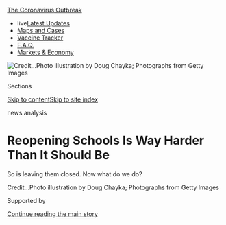 <div id="app">

<div>

<div>

<div>

</div>

<div data-aria-hidden="false">

<div id="site-content" role="main">

<div>

<div class="css-1aor85t" style="opacity:0.000000001;z-index:-1;visibility:hidden">

<div class="css-1hqnpie">

<div class="css-epjblv">

<span class="css-17xtcya">[Sunday
Review](/section/opinion/sunday)</span><span class="css-x15j1o">|</span><span class="css-fwqvlz">Reopening
Schools Is Way Harder Than It Should Be</span>

</div>

<div class="css-k008qs">

<div class="css-1iwv8en">

<span class="css-18z7m18"></span>

<div>

</div>

</div>

<span class="css-1n6z4y">https://nyti.ms/2WMTQrm</span>

<div class="css-1705lsu">

<div class="css-4xjgmj">

<div class="css-4skfbu" role="toolbar" data-aria-label="Social Media Share buttons, Save button, and Comments Panel with current comment count" data-testid="share-tools">

  - 
  - 
  - 
  - 
    
    <div class="css-6n7j50">
    
    </div>

  - 
  - 

</div>

</div>

</div>

</div>

</div>

</div>

<div id="NYT_TOP_BANNER_REGION" class="css-11qgg8s">

<div>

<div id="styln-prism-menu-1592847958612" class="section interactive-content interactive-size-medium css-1du2ztb">

<div class="css-17ih8de interactive-body">

<div id="scroll-container" class="css-1gj85ro">

[<span class="styln-title-wrap"><span class="css-1pje3qr">The
Coronavirus</span><span class="css-1pje3qr">
Outbreak</span></span>](https://www.nytimes.com/news-event/coronavirus?action=click&pgtype=Article&state=default&region=TOP_BANNER&context=storylines_menu)

  - <span class="css-kqxiym" data-emphasize="true">live</span>[Latest
    Updates](https://www.nytimes.com/2020/08/08/world/coronavirus-updates.html?action=click&pgtype=Article&state=default&region=TOP_BANNER&context=storylines_menu)
  - [Maps and
    Cases](https://www.nytimes.com/interactive/2020/us/coronavirus-us-cases.html?action=click&pgtype=Article&state=default&region=TOP_BANNER&context=storylines_menu)
  - [Vaccine
    Tracker](https://www.nytimes.com/interactive/2020/science/coronavirus-vaccine-tracker.html?action=click&pgtype=Article&state=default&region=TOP_BANNER&context=storylines_menu)
  - [F.A.Q.](https://www.nytimes.com/interactive/2020/world/coronavirus-tips-advice.html?action=click&pgtype=Article&state=default&region=TOP_BANNER&context=storylines_menu)
  - [Markets &
    Economy](https://www.nytimes.com/live/2020/08/07/business/stock-market-today-coronavirus?action=click&pgtype=Article&state=default&region=TOP_BANNER&context=storylines_menu)

</div>

</div>

</div>

</div>

</div>

<div id="fullBleedHeaderContent">

<div class="css-n4ws9g">

![<span class="css-cnj6d5 e1z0qqy90" itemprop="copyrightHolder"><span class="css-1ly73wi e1tej78p0">Credit...</span><span><span>Photo
illustration by Doug Chayka; Photographs from Getty
Images</span></span></span>](https://static01.nyt.com/images/2020/07/26/opinion/sunday/26darville-print/26darville-print-articleLarge.jpg?quality=75&auto=webp&disable=upscale)

</div>

<div class="css-3z92zw">

<div class="css-6cn7ki">

<div class="NYTAppHideMasthead css-1bcu9v6 e1suatyy0">

<div class="section css-1o1qe8k e1suatyy2">

<div class="css-cu5p7t er09x8g0">

<div class="css-6n7j50">

</div>

<span class="css-1dv1kvn">Sections</span>

[Skip to content](#site-content)[Skip to site index](#site-index)

</div>

<div class="css-10698na e1huz5gh0">

</div>

</div>

</div>

news analysis

<div class="css-1sojcmr ehdk2mb0">

# Reopening Schools Is Way Harder Than It Should Be

</div>

So is leaving them closed. Now what do we do?

</div>

</div>

<div class="css-nwzfg5 e1gnum310">

<span class="css-1f9pvn2 sunday-review"></span><span class="css-cnj6d5 e1z0qqy90" itemprop="copyrightHolder"><span class="css-1ly73wi e1tej78p0">Credit...</span><span><span>Photo
illustration by Doug Chayka; Photographs from Getty
Images</span></span></span>

</div>

<div id="sponsor-wrapper" class="css-1hyfx7x">

<div id="sponsor-slug" class="css-19vbshk">

Supported by

</div>

[Continue reading the main story](#after-sponsor)

<div id="sponsor" class="ad sponsor-wrapper" style="text-align:center;height:100%;display:block">

</div>

<div id="after-sponsor">

</div>

</div>

<div class="css-1wx1auc e1gnum311">

<div class="css-18e8msd">

<div class="css-vp77d3 epjyd6m0">

<div class="css-1baulvz">

By <span class="css-1baulvz last-byline" itemprop="name">Sarah
Darville</span>

<div class="css-8atqhb">

Ms. Darville is a managing editor at Chalkbeat, a nonprofit news outlet
focused on education, with which this article is being copublished.

</div>

</div>

</div>

  - July 23, 2020

  - 
    
    <div class="css-4xjgmj">
    
    <div class="css-pvvomx" role="toolbar" data-aria-label="Social Media Share buttons, Save button, and Comments Panel with current comment count" data-testid="share-tools">
    
      - 
      - 
      - 
      - 
        
        <div class="css-6n7j50">
        
        </div>
    
      - 
      - 
    
    </div>
    
    </div>

</div>

</div>

</div>

<div class="section meteredContent css-1r7ky0e" name="articleBody" itemprop="articleBody">

<div class="css-1fanzo5 StoryBodyCompanionColumn">

<div class="css-53u6y8">

**Of all the American institutions** the pandemic has shut down, none
face pressure to reopen quite like schools do. ** Pediatricians exhort
schools to open their doors wherever possible or risk developmental harm
to kids. Working parents, particularly mothers, are in crisis, worried
about having to leave the work force altogether in the absence of a
place to send their young children each day. And President Trump is
campaigning for [schools to
reopen](https://www.nytimes.com/2020/08/03/business/how-schools-reopen.html),
threatening to withhold funding if they don’t.

The pressure has mounted as school districts have made it clear that
they can do no such thing. Across the country — including in Phoenix,
Houston and a huge chunk of California, where coronavirus cases are
rapidly rising — [schools are preparing their students and
staffs](https://www.chalkbeat.org/2020/7/13/21323338/coronavirus-cases-rise-school-districts-start-year-virtually)
for a continuation of the “remote learning” that began in the spring. In
[New York
City](https://www.nytimes.com/2020/08/07/nyregion/cuomo-schools-reopening.html)
and
[Chicago](https://chicago.chalkbeat.org/2020/7/17/21328453/chicago-students-will-return-to-school-buildings-two-days-a-week-under-tentative-fall-plan),
where the virus is more under control, schools are moving toward a
hybrid option with remote learning some days, in-person school others.
Even in places like
[Detroit](https://detroit.chalkbeat.org/2020/7/14/21325166/detroit-fall-reopening-plan)
and
[Memphis](https://tn.chalkbeat.org/2020/7/6/21315536/temperature-checks-face-masks-required-in-shelby-county-schools-memphis-back-to-school-reentry-plan),
where districts plan to offer in-person school for those who want it,
local leaders could change course if virus cases rise; they also have
yet to figure out what to do if too many worried teachers or students
opt out.

Outrage over schools’ inability to fully reopen should not, of course,
be directed at schools themselves, but at the public health failure that
makes it impossible for most of them to do so. The consequences of
closed or half-open schools, meanwhile, are far vaster than the brutal
economic challenge facing working parents and their employers. That’s
because schools do much more than provide child care. They provide
education, fundamentally. But as the pandemic has made clear, they also
provide meals, social connection and health services.

Meeting any one of these needs in normal times through a single
institution is a struggle. Add in an out-of-control pandemic that
multiplied the number of children who are not getting enough to eat to
[14
million](https://www.brookings.edu/blog/up-front/2020/07/09/about-14-million-children-in-the-us-are-not-getting-enough-to-eat/),
made in-person teaching a health gamble and threw off the learning
trajectory of every child in America — all while creating huge projected
budget shortfalls for schools — and you have a “train wreck,” said David
K. Cohen, a visiting professor of education at Harvard.

</div>

</div>

<div class="css-1fanzo5 StoryBodyCompanionColumn">

<div class="css-53u6y8">

Compounding the difficulty is the fact that schools are run locally,
autonomy the Trump administration has taken to new extremes by offering
reopening instructions that amount to, “good luck.” As a result, many of
the country’s 13,000-plus school districts have been left alone to
navigate everything from finding masks to deciding what safe classrooms
look like — not to mention how to offer widespread and safe food
distribution and personalized emotional support in the absence of
physical gathering space.

</div>

</div>

<div class="css-79elbk" data-testid="photoviewer-wrapper">

<div class="css-z3e15g" data-testid="photoviewer-wrapper-hidden">

</div>

<div class="css-1a48zt4 ehw59r15" data-testid="photoviewer-children">

![<span class="css-16f3y1r e13ogyst0" data-aria-hidden="true">P.S. 20,
the Clinton Hill School, in
Brooklyn.</span><span class="css-cnj6d5 e1z0qqy90" itemprop="copyrightHolder"><span class="css-1ly73wi e1tej78p0">Credit...</span><span>Mark
Wickens for The New York
Times</span></span>](https://static01.nyt.com/images/2020/07/23/opinion/23darville2/merlin_174847689_b162503f-0042-456f-95aa-ed9bd6b79fe1-articleLarge.jpg?quality=75&auto=webp&disable=upscale)

</div>

</div>

<div class="css-1fanzo5 StoryBodyCompanionColumn">

<div class="css-53u6y8">

“If you wanted to invent a really weak organization to do all of those
things, it would be schools,” Mr. Cohen said. “But the reality is,
schools are what families have. Especially poor families and Black and
brown families.”

So if the first sin was failing to control the pandemic, the second was
letting the virus run wild in a country ill-suited to handle the
cascading consequences. The people left to figure it out are
superintendents, school board members, teachers and parents, for whom
that simple word “reopen” actually entails a dizzying array of
interlocking problems. The people who will pay the eventual price are
America’s children, for years to come.

**Let’s start with child care**, which translates, at the barest
minimum, to providing every child with a safe place to go so their
parents can work and so that they can learn. For schools to play that
role, they require two basic ingredients: sufficient physical space and
willing and capable adult caregivers. But how much space and how many
adults?

</div>

</div>

<div class="css-1fanzo5 StoryBodyCompanionColumn">

<div class="css-53u6y8">

That calculation starts with public health considerations. Exactly [what
part open schools
play](https://www.nytimes.com/2020/07/11/health/coronavirus-schools-reopen.html)
in spreading the virus is still unknown, but [new
research](https://www.nytimes.com/2020/07/18/health/coronavirus-children-schools.html?action=click&module=Top%20Stories&pgtype=Homepage)
suggests that kids age 10 to 19 can transmit it at rates similar to
adults. And with case numbers still rising in the United States, school
reopenings in places like Denmark that have contained the virus aren’t
fitting guides to what would lie ahead here if districts heeded Mr.
Trump’s call to bring students back.

One way to mitigate concern is to enforce physical distancing rules,
along with mandates for masks and strict hygiene. The Centers for
Disease Control and Prevention has suggested schools keep students six
feet apart where feasible, a caveat at the root of school leaders’
confusion. The American Academy of Pediatrics has suggested just three
feet may be OK, especially with masks, citing the challenge of
distancing in schools and the downsides of remote learning.

Skyrocketing cases in some parts of the country have rendered this
conversation moot, with school districts and health departments deciding
they cannot take the risk of opening school doors at all. But even if
other districts decide they can open, superintendents have to take into
account two other variables in addition to space: parents’ willingness
to send their children to in-person school and teachers’ willingness to
show up and teach them.

These considerations can be in direct tension. The more children who
want to go to school, the more teachers needed to teach them. And both
families and teachers are more likely to want to go if schools take more
precautions, like promising six feet of separation. But the more
precautions schools take, the fewer students they can welcome into each
building. Even more complicated, preferences are likely to change
multiple times throughout the year, as families and educators reassess
the spread of the virus in their community and their personal risk
tolerance.

Jason Kamras, the schools chief in Richmond, Va., [recently
likened](https://twitter.com/jasonkamras/status/1280870903610556417) the
entire conundrum to “playing a game of 3-D chess while standing on one
leg in the middle of a hurricane.”

“I have families emailing me that they are desperate for their kids to
be back in school,” he said. “And also some families who, if their kids
are not in school, they are going to lose their jobs and lose their
homes. Then I have families emailing me, understandably, saying they
have somebody at home who has a compromised immune system and they’re
terrified to send their kids.” (Richmond schools are now set to [start
the school year
online](https://richmond.com/news/local/richmond-public-schools-will-have-fully-virtual-learning-in-the-fall-because-of-covid-19/article_bcfe040f-7aa5-5c5b-b93a-feeeee56291e.html).)

Nationally, despite the looming child care challenge, a vast majority of
parents [remain
skeptical](https://www.chalkbeat.org/2020/7/14/21324873/school-closure-reopening-parents-surveys)
of a return to in-person school. In a recent survey, nearly
three-quarters of parents called going back into school buildings a
“large to moderate” risk for their children, and the numbers were even
higher for Black parents and Hispanic parents.

</div>

</div>

<div class="css-1fanzo5 StoryBodyCompanionColumn">

<div class="css-53u6y8">

Teachers are also wary. They know more than most how much students and
their families need school. “I 100 percent want to be with my kids,”
said Kathleen McGinness-Grimes, a ninth-grade algebra teacher at a Bronx
high school. “I know that they do better in person.”

But teachers did not sign up to prop up the economy by providing child
care while putting their health and the health of their families at
risk. And romantic portrayals of teaching as a calling obscure the
reality that, vocation or not, teachers are also workers who have
received few assurances about job safety. School districts are still
working out who will be able to work from home, what protective
equipment they can provide, how students will be grouped and how
infections will be handled.

“Honestly, we’ve had times where there’s no soap in bathrooms. We’ve had
no hot water in the building,” Ms. McGinness-Grimes said. “I don’t feel
safe.”

In Detroit, the schools superintendent, Nikolai Vitti, wants to offer
in-person schooling five days a week to those who want it, with an
online option for those who don’t. He says he thinks that only half of
families will choose physical school, allowing for plenty of social
distancing. But he worries teachers’ concerns could make that impossible
— for reasons he understands, even if they frustrate him.

Imagining the thought process of a teacher, he said, “If we’re in a
non-Covid environment and I have to buy pencils for my children, and my
school doesn’t have enough guidance counselors and social workers, and
class sizes are large, then how in the world can I trust school systems
to get this right in a Covid environment?”

One possible compromise: Some districts are considering providing
full-time or nearly full-time in-person school to elementary school
students, for whom at-home supervision is most taxing and, according to
early evidence, virus transmission is least likely.

The uncertainty around space and safety has driven some districts to a
hybrid schedule, where students spend some days in school and other days
learning at home, allowing for far fewer students per classroom. One of
the [many
permutations](https://ny.chalkbeat.org/2020/7/8/21317948/nyc-school-schedule-options)
New York City schools can choose from would have students going to their
schools just five days in a three-week stretch: Tuesday and Thursday one
week, Monday and Thursday the second week, and just Thursday the third
week.

</div>

</div>

<div class="css-1fanzo5 StoryBodyCompanionColumn">

<div class="css-53u6y8">

The hybrid approach comes up short for many parents. Debra Morello, who
lives in the Bronx, works for a meat distributor and has sent her
5-year-old daughter to one of New York City’s centers for children of
essential workers for the last several months. If those centers go away,
and her daughter is welcome in school buildings only occasionally,
“Where am I going to find money for extra child care?” she wondered.

New York City’s schools chancellor says the city is working on [some
limited child-care
options](https://ny.chalkbeat.org/2020/7/16/21327364/nyc-vows-to-open-child-care-part-time-school),
and figuring out whether [empty
offices](https://www.ny1.com/nyc/all-boroughs/education/2020/07/16/why-schools-chancellor-says-split-school-schedule-is-a-no-go-for-fall)
and vacant buildings can be used as school space. But there are no real
answers yet.

</div>

</div>

<div class="css-a7yk8a e73j0it0">

<div class="css-1xdhyk6 erfvjey0">

<span class="css-1ly73wi e1tej78p0">Image</span>

<div class="css-zjzyr8">

<div data-testid="lazyimage-container" style="height:257.77777777777777px">

</div>

</div>

</div>

<span class="css-16f3y1r e13ogyst0" data-aria-hidden="true">Another view
of P.S.
20.</span><span class="css-cnj6d5 e1z0qqy90" itemprop="copyrightHolder"><span class="css-1ly73wi e1tej78p0">Credit...</span><span>Mark
Wickens for The New York Times</span></span>

<div class="css-1xdhyk6 erfvjey0">

<span class="css-1ly73wi e1tej78p0">Image</span>

<div class="css-zjzyr8">

<div data-testid="lazyimage-container" style="height:257.77777777777777px">

</div>

</div>

</div>

<span class="css-16f3y1r e13ogyst0" data-aria-hidden="true">New benches
outside.</span><span class="css-cnj6d5 e1z0qqy90" itemprop="copyrightHolder"><span class="css-1ly73wi e1tej78p0">Credit...</span><span>Mark
Wickens for The New York Times</span></span>

</div>

<div class="css-1fanzo5 StoryBodyCompanionColumn">

<div class="css-53u6y8">

The reality is that solutions like converting community or outdoor space
into additional classrooms, or increasing the number of available adults
through a new national child care or tutoring corps, would require a
degree of shared responsibility, coordination and resources that schools
have never been able to count on — and that hasn’t changed with the
pandemic’s arrival.

<div id="NYT_MAIN_CONTENT_2_REGION" class="css-9tf9ac">

<div>

<div id="styln-prism-freeform-1596575370630" class="section interactive-content interactive-size-medium css-1ftcdic">

<div class="css-17ih8de interactive-body">

<div id="prism-freeform-block-82053" class="css-19mumt8" role="complementary" data-storyline="The Coronavirus Outbreak" data-truncated="false" tabindex="0">

<div class="css-a8d9oz">

<div>

### The Coronavirus Outbreak

#### Back to School

Updated Aug. 8, 2020

The latest highlights as the first students return to U.S. schools.

  -   - Health experts say New York State schools are [in a good
        position to
        reopen](https://www.nytimes.com/2020/08/07/health/coronavirus-ny-schools-reopen.html?action=click&pgtype=Article&state=default&region=MAIN_CONTENT_2&context=storylines_keepup),
        and Gov. Andrew M. Cuomo has [cleared the
        way](https://www.nytimes.com/2020/08/07/nyregion/cuomo-schools-reopening.html?action=click&pgtype=Article&state=default&region=MAIN_CONTENT_2&context=storylines_keepup).
      - Many schools spent the summer focused on reopening classrooms.
        What if they had [focused on improving remote
        learning](https://www.nytimes.com/2020/08/07/us/remote-learning-fall-2020.html?action=click&pgtype=Article&state=default&region=MAIN_CONTENT_2&context=storylines_keepup)
        instead?
      - A mother in Germany describes how her family [coped with the
        anxiety and
        uncertainty](https://www.nytimes.com/2020/08/07/parenting/germany-schools-reopening-children.html?action=click&pgtype=Article&state=default&region=MAIN_CONTENT_2&context=storylines_keepup)
        of going back to school there.
      - A high school freshman tested positive after two days in class.
        A yearbook editor worries about access to sporting events. We
        spoke to students about [what school is like in the age of
        Covid-19.](https://www.nytimes.com/2020/08/06/us/coronavirus-students.html?action=click&pgtype=Article&state=default&region=MAIN_CONTENT_2&context=storylines_keepup)

<div id="styln-survey-component-82053" class="styln-survey-component">

</div>

</div>

</div>

</div>

</div>

</div>

</div>

</div>

The clock is ticking: Even as schools delay their start dates, students
and teachers across much of the country are due back in August.

**In addition to child care, there is food** — another resource schools
provide that is both much more necessary and much harder to deliver
because of the pandemic. In normal times, U.S. public schools provide 30
million free or nearly-free meals a day.

Last spring, when schools closed, states and schools devised emergency
workarounds to ensure that students and their families could still have
access to food. Many set up grab-and-go distribution sites. Some handed
out [a week’s worth of food at a
time](https://in.chalkbeat.org/2020/6/25/21303626/indianas-summer-food-program-expands-to-meet-increased-needs-during-the-coronavirus-covid19-pandemic).
We do not know exactly how many families schools managed to reach.

</div>

</div>

<div class="css-1fanzo5 StoryBodyCompanionColumn">

<div class="css-53u6y8">

In Colorado, where
[Chalkbeat](https://www.chalkbeat.org/pages/newsletters) analyzed
available data, the pattern was clear: While demand was high in some
districts, over all, schools [gave out only a small
fraction](https://co.chalkbeat.org/2020/5/8/21252520/why-colorado-school-districts-are-serving-fewer-meals-during-covid-19-closures)
of what they normally would have. Denver’s public schools served 12
percent of the meals they usually provide, for example.

One of the biggest impediments to picking up available meals — the
inconvenience of driving or using public transit to go to a pickup site
during a limited window, risking exposure to the virus along the way —
is not going away in the fall if schools are closed.

Eventually, the federal government set up a program to send money for
food [directly to
families](https://ny.chalkbeat.org/2020/5/20/21265335/nyc-public-school-food-benefits-coronavirus)
to make up for lost meals, though months later, some families are [still
waiting](https://newark.chalkbeat.org/2020/7/17/21328249/new-jersey-pandemic-ebt-food-benefits-coronavirus)
for those benefits to arrive. That program came out of one of several
pieces of coronavirus relief legislation passed since March, which have
included financial help that researchers estimate has [kept poverty
rates from
rising](https://www.nytimes.com/2020/06/21/us/politics/coronavirus-poverty.html)
sharply.

But the financial stress on families is continuing to mount. In June, a
survey by the Census Bureau asked American adults whether children in
their household “were not eating enough because we couldn’t afford
enough food.” The results indicate that about 14 million children are
hungry because of financial strain — more than five times the number in
2018. That’s also about two and a half times the number in 2008, the
peak of food insecurity during the Great Recession, according to Lauren
Bauer, an economics fellow at the Brookings Institution who [analyzed
the newest
data](https://www.brookings.edu/blog/up-front/2020/07/09/about-14-million-children-in-the-us-are-not-getting-enough-to-eat/).

As with the virus itself, Black and Hispanic families bear the heaviest
burden. Among Black households, one in three families with children
reported some food insecurity for children. That was true of about one
in four Hispanic families with children and one in five families with
children nationwide.

“The numbers we’re observing in June are higher than we’ve ever
observed,” Ms. Bauer said.

The program replacing school meals with benefits doesn’t extend into the
new school year. And rule changes that made food distribution doable
this spring — allowing schools to give meals to any students, rather
than having to check their eligibility — are also [set to
expire](https://www.politico.com/news/2020/07/20/millions-of-kids-may-lose-out-on-free-meals-as-they-return-to-school-374587).
Another relief package could address both. But no matter what happens,
schools will be working to fill in the gaps as a major source of meals
for low-income children.

Beyond providing food, schools also serve as de facto community social
workers, sometimes with an actual social worker or two on staff, and
sometimes not. That was true before the pandemic, when teachers and
administrators could count on speaking face-to-face with children and
their parents on a regular basis.

</div>

</div>

<div class="css-1fanzo5 StoryBodyCompanionColumn">

<div class="css-53u6y8">

“At this moment, given the pandemic, we need to create safe ways” to
continue doing that when “we can’t ensure schools will be safe for kids
and teachers and families,” said John King, a former education secretary
who now runs the Education Trust, a nonprofit focused on education and
civil rights.

Again, the experience of the spring gives a hint at families’ challenges
and the lengths schools will go to help them. In an agricultural
community about 50 miles from Fresno, Calif., the Sundale Union
Elementary School District’s social worker spent much of the spring
assisting families applying for federal food benefits. The district
posted local job openings on its Facebook page for parents. The
community center that operates out of the district’s single school
opened a food and clothing pantry to families twice a week.

“We did a lot more of that than we normally do,” Superintendent Terri
Rufert said. “And it wasn’t just the parents normally in our
socioeconomically disadvantaged group.”

Whether or not they open their buildings, schools will also be tasked
with helping students adjust after months of upended schedules, limited
social interaction and families trying to keep it together during a
period of heightened stress.

</div>

</div>

<div>

</div>

<div class="css-1fanzo5 StoryBodyCompanionColumn">

<div class="css-53u6y8">

Our failure to get schools fully open means that meeting students’
mental health needs is even harder. And organizing hybrid schedules or
remote learning may sap energy that schools need to serve students’
continuing needs. “I think we’re still going to be in survival mode as
we move into this next academic year,” said Lisa Sontag-Padilla, a
behavioral scientist with the RAND Corporation who has studied school
mental health services.

Black and Latino children will deserve particular attention, as their
family members are [disproportionately
likely](https://www.nytimes.com/interactive/2020/07/05/us/coronavirus-latinos-african-americans-cdc-data.html)
to have gotten infected with the virus and had to deal with its medical,
emotional and financial effects. Black students, families and educators
have simultaneously been at the center of a national movement protesting
the violent deaths of Black Americans by police officers.

</div>

</div>

<div class="css-1fanzo5 StoryBodyCompanionColumn">

<div class="css-53u6y8">

“These kids have suffered a lot over the last few months,” Zelatrice
Fowler, who teaches gifted students in Phoenix and is the president of
the Arizona Alliance of Black School Educators, said.

She’s not sure schools will be up to the task of helping students move
forward. Already, “There was a disconnect between teachers and students,
especially when the majority of teachers were white,” she said. “Now,
there’s a bigger need to really, truly understand the students and their
families.” (Nationally, about 79 percent of public-school teachers are
white, whereas about half of public-school students are white.)

The support Ms. Fowler will be able to offer this fall will be through a
computer screen. With case numbers rising in Phoenix, schools there are
all starting online.

**If taking on the child care, food and the mental health challenges**
facing American children this fall were not enough, there is also, of
course, the matter of making sure those children learn.

Providing any form of education this fall means reckoning with an
extraordinary version of what educators call “summer slide.” In normal
times, teachers sometimes lack precise information about each child’s
academic starting point, and basics like who and what teachers will
teach can remain a mystery until late summer.

Heading into this school year, these constraints are profound. After
school buildings closed this spring, teachers offered various forms of
substitute education, from paper packets to video classroom gatherings.
Nevertheless, a small but significant share of students went totally
unaccounted for as they struggled to connect to online lessons without
reliable internet, took on child care responsibilities for younger
siblings, or just tuned out without the familiar support of teachers and
counselors. Over all, the [best
estimates](https://www.chalkbeat.org/2020/6/26/21304405/surveys-remote-learning-coronavirus-success-failure-teachers-parents)
from teachers are that six in 10 students were regularly engaged in
their coursework.

</div>

</div>

<div class="css-79elbk" data-testid="photoviewer-wrapper">

<div class="css-z3e15g" data-testid="photoviewer-wrapper-hidden">

</div>

<div class="css-1a48zt4 ehw59r15" data-testid="photoviewer-children">

<div class="css-1xdhyk6 erfvjey0">

<span class="css-1ly73wi e1tej78p0">Image</span>

<div class="css-zjzyr8">

<div data-testid="lazyimage-container" style="height:257.77777777777777px">

</div>

</div>

</div>

<span class="css-16f3y1r e13ogyst0" data-aria-hidden="true">P.S. 111 in
Queens.</span><span class="css-cnj6d5 e1z0qqy90" itemprop="copyrightHolder"><span class="css-1ly73wi e1tej78p0">Credit...</span><span>Shannon
Stapleton/Reuters</span></span>

</div>

</div>

<div class="css-1fanzo5 StoryBodyCompanionColumn">

<div class="css-53u6y8">

“Children were not properly served academically and social-emotionally
when schools were shut down in the spring,” Dr. Vitti, the Detroit
superintendent, acknowledged. His push for in-person summer school and
an in-person option for students this fall, he said, was spurred by
parents saying: “Our children are falling behind, even more than they
already were. What are you going to do about it?”

</div>

</div>

<div class="css-1fanzo5 StoryBodyCompanionColumn">

<div class="css-53u6y8">

Remote learning was an especially poor substitute for the needs of
America’s seven million students with disabilities. Anna Fridman’s
5-year-old twins missed out on seven weekly sessions each of speech,
occupational and physical therapy when their Brooklyn pre-K center
closed. “As a parent, it’s very, very painful to see,” [she
said](https://ny.chalkbeat.org/2020/6/17/21295121/remote-learning-special-education-nyc).

In Chicago, 16-year-old Sarah Alli-Brown had planned to spend her entire
junior year preparing for the SAT with daily help from an English
teacher. Instead, the older sister of 9-year-old twins, she found
herself charged with caring for her brothers while her mother worked,
and she [went weeks without real instruction from her
school](https://www.chalkbeat.org/2020/4/1/21225435/two-brothers-to-care-for-little-classwork-sat-worries-for-this-16-year-old-days-now-feel-like-weeks).

Many of the impediments that made remote learning a mostly nonlearning
experience this spring are still present today. The most significant is
many students’ lack of internet access at home. In Newark, where cost is
the main barrier, one in three households [don’t have
internet](https://newark.chalkbeat.org/2020/3/20/21196093/newark-students-will-get-laptops-free-internet-during-school-closure)
at home; in some rural parts of the country, broadband options [don’t
exist](https://in.chalkbeat.org/2020/5/28/21273890/how-the-politics-behind-rural-internet-access-leave-parts-of-indiana-in-the-dark-ages)
at all.

An ever-optimistic group, some educators see potential in their hybrid
or fully remote future, imagining more personalized lessons and deeper
connections with smaller groups of students. And districts are working
on ways to make the fall better than the spring, adding more time during
the day to interact with teachers live over video and bringing back more
of the usual structures, like letter grades, to keep kids on track.

But that’s little solace to parents of kids who will be trying to learn
to read on Zoom.

Even if teachers and students can return to classrooms, the fundamentals
that can make school come alive will be challenged by even the most
basic health requirements. “I like students to be able to talk about
their writing with each other,” Kristin Roberts, a high school English
teacher in Phoenix, said, “to ask someone how this sentence sounds, to
pass papers back and forth, to sit next to each other and have
conversations about what makes writing good or what they’re noticing in
literature.” How will any of that happen in a mask from six feet apart?

**Schools are mustering real creativity** to meet the moment. Arne
Duncan, education secretary for most of President Barack Obama’s tenure
and now a managing partner with the Emerson Collective, said he’s spoken
to school districts that know they won’t be able to open in person and
so are planning to run weekly bus routes to bring their most vulnerable
students to school for check-ins. Other schools are figuring out that if
some students are in the building only on Mondays, Tuesdays and
Thursdays, for example, the school will send them home Thursday with
enough food for the weekend. Others are converting cafeterias into
academic space and creating afternoon and Saturday shifts for their
schools.

</div>

</div>

<div class="css-1fanzo5 StoryBodyCompanionColumn">

<div class="css-53u6y8">

These workarounds are also dark, revealing how far we remain from being
able to offer a halfway normal school year for the students who need it
most.

The most important way to help is undoubtedly to do what could have made
our American pandemic what it is for children and families in Finland,
Denmark and even Italy. We have to control the virus. Because whether it
should work this way or not, without schools we have a hobbled economy,
hungry children and exhausted parents.

Making schools functional will also take money, as states are facing
[projected
shortfalls](https://www.cbpp.org/research/state-budget-and-tax/states-continue-to-face-large-shortfalls-due-to-covid-19-effects)
totaling more than $500 billion over the next three years thanks to the
spiraling pandemic. Without federal help, schools will have to lay off
teachers and make other painful cuts in the years ahead. What school
leaders, social scientists, parents and others say is needed in the
short term — the ability to add space and staff members, offer in-school
tutoring and provide additional child-care options, among other things —
won’t be possible without more funding, either.

Congress has yet to answer calls for additional relief. If it comes, and
if every state enacts real public health measures, schools will have a
shot at turning a catastrophe into a mere crisis. Unless both happen,
schools are likely to spend years trying to meet students’ growing needs
with less. They will try their best. It will not be remotely enough.

[Sarah Darville](https://www.chalkbeat.org/authors/sarah-darville)
([@sarahdarv](https://twitter.com/sarahdarv?lang=en)) is the managing
editor for national news at [Chalkbeat](https://www.chalkbeat.org/), a
nonprofit news [outlet](https://www.chalkbeat.org/pages/newsletters)
focused on education, with which this article is being copublished.

</div>

</div>

<div>

</div>

<div class="css-1fanzo5 StoryBodyCompanionColumn">

<div class="css-53u6y8">

*The Times is committed to publishing* [*a diversity of
letters*](https://www.nytimes.com/2019/01/31/opinion/letters/letters-to-editor-new-york-times-women.html)
*to the editor. We’d like to hear what you think about this or any of
our articles. Here are some*
[*tips*](https://help.nytimes.com/hc/en-us/articles/115014925288-How-to-submit-a-letter-to-the-editor)*.
And here's our email:*
[*letters@nytimes.com*](mailto:letters@nytimes.com)*.*

*Follow The New York Times Opinion section on*
[*Facebook*](https://www.facebook.com/nytopinion)*,* [*Twitter
(@NYTopinion)*](http://twitter.com/NYTOpinion) *and*
[*Instagram*](https://www.instagram.com/nytopinion/)*.*

</div>

</div>

</div>

<div>

</div>

<div>

</div>

<div>

</div>

<div>

<div id="bottom-wrapper" class="css-1ede5it">

<div id="bottom-slug" class="css-l9onyx">

Advertisement

</div>

[Continue reading the main story](#after-bottom)

<div id="bottom" class="ad bottom-wrapper" style="text-align:center;height:100%;display:block;min-height:90px">

</div>

<div id="after-bottom">

</div>

</div>

</div>

</div>

</div>

## Site Index

<div>

</div>

## Site Information Navigation

  - [© <span>2020</span> <span>The New York Times
    Company</span>](https://help.nytimes.com/hc/en-us/articles/115014792127-Copyright-notice)

<!-- end list -->

  - [NYTCo](https://www.nytco.com/)
  - [Contact
    Us](https://help.nytimes.com/hc/en-us/articles/115015385887-Contact-Us)
  - [Work with us](https://www.nytco.com/careers/)
  - [Advertise](https://nytmediakit.com/)
  - [T Brand Studio](http://www.tbrandstudio.com/)
  - [Your Ad
    Choices](https://www.nytimes.com/privacy/cookie-policy#how-do-i-manage-trackers)
  - [Privacy](https://www.nytimes.com/privacy)
  - [Terms of
    Service](https://help.nytimes.com/hc/en-us/articles/115014893428-Terms-of-service)
  - [Terms of
    Sale](https://help.nytimes.com/hc/en-us/articles/115014893968-Terms-of-sale)
  - [Site Map](https://spiderbites.nytimes.com)
  - [Help](https://help.nytimes.com/hc/en-us)
  - [Subscriptions](https://www.nytimes.com/subscription?campaignId=37WXW)

</div>

</div>

</div>

</div>
